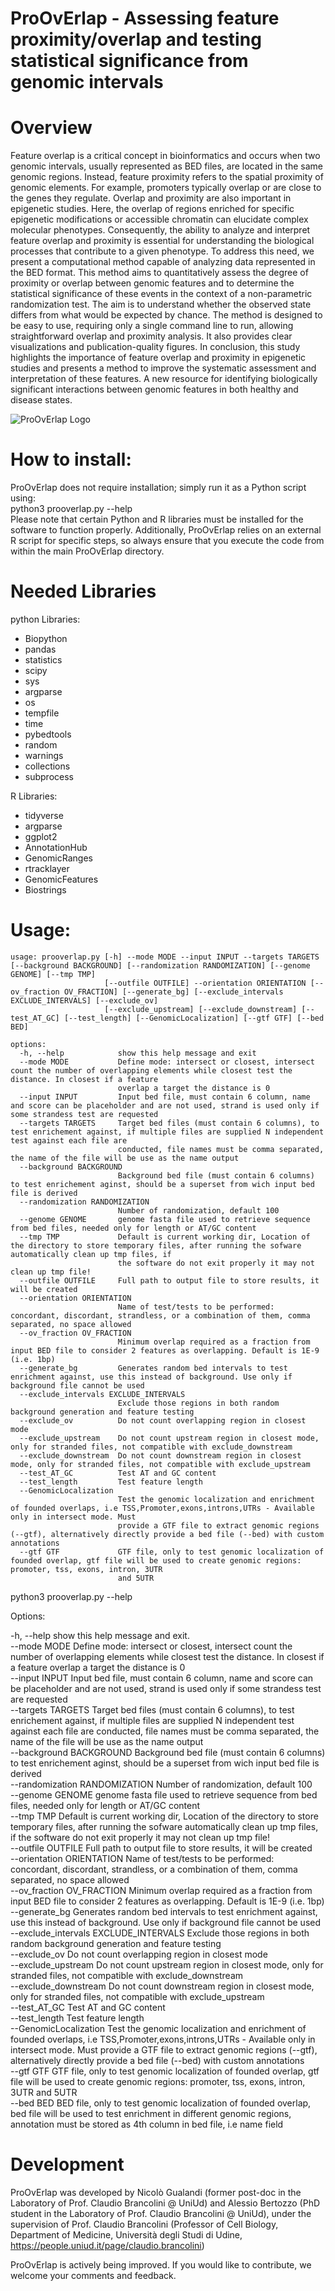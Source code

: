 # ProOvErlap - Assessing feature proximity/overlap and testing statistical significance from genomic intervals
# Overview
Feature overlap is a critical concept in bioinformatics and occurs when two genomic intervals, usually represented as BED files, are located in the same genomic regions. Instead, feature proximity refers to the spatial proximity of genomic elements. For example, promoters typically overlap or are close to the genes they regulate. Overlap and proximity are also important in epigenetic studies. Here, the overlap of regions enriched for specific epigenetic modifications or accessible chromatin can elucidate complex molecular phenotypes. Consequently, the ability to analyze and interpret feature overlap and proximity is essential for understanding the biological processes that contribute to a given phenotype. To address this need, we present a computational method capable of analyzing data represented in the BED format. This method aims to quantitatively assess the degree of proximity or overlap between genomic features and to determine the statistical significance of these events in the context of a non-parametric randomization test. The aim is to understand whether the observed state differs from what would be expected by chance. The method is designed to be easy to use, requiring only a single command line to run, allowing straightforward overlap and proximity analysis. It also provides clear visualizations and publication-quality figures. In conclusion, this study highlights the importance of feature overlap and proximity in epigenetic studies and presents a method to improve the systematic assessment and interpretation of these features. A new resource for identifying biologically significant interactions between genomic features in both healthy and disease states.

![ProOvErlap Logo](Fig5.jpg)

# How to install:
ProOvErlap does not require installation; simply run it as a Python script using:  
python3 prooverlap.py --help  
Please note that certain Python and R libraries must be installed for the software to function properly. Additionally, ProOvErlap relies on an external R script for specific steps, so always ensure that you execute the code from within the main ProOvErlap directory.

# Needed Libraries
python Libraries:

- Biopython
- pandas
- statistics
- scipy
- sys
- argparse
- os
- tempfile
- time
- pybedtools
- random
- warnings
- collections
- subprocess

R Libraries:

- tidyverse
- argparse
- ggplot2
- AnnotationHub
- GenomicRanges
- rtracklayer
- GenomicFeatures
- Biostrings

# Usage:

```
usage: prooverlap.py [-h] --mode MODE --input INPUT --targets TARGETS [--background BACKGROUND] [--randomization RANDOMIZATION] [--genome GENOME] [--tmp TMP]
                     [--outfile OUTFILE] --orientation ORIENTATION [--ov_fraction OV_FRACTION] [--generate_bg] [--exclude_intervals EXCLUDE_INTERVALS] [--exclude_ov]
                     [--exclude_upstream] [--exclude_downstream] [--test_AT_GC] [--test_length] [--GenomicLocalization] [--gtf GTF] [--bed BED]

options:
  -h, --help            show this help message and exit
  --mode MODE           Define mode: intersect or closest, intersect count the number of overlapping elements while closest test the distance. In closest if a feature
                        overlap a target the distance is 0
  --input INPUT         Input bed file, must contain 6 column, name and score can be placeholder and are not used, strand is used only if some strandess test are requested
  --targets TARGETS     Target bed files (must contain 6 columns), to test enrichement against, if multiple files are supplied N independent test against each file are
                        conducted, file names must be comma separated, the name of the file will be use as the name output
  --background BACKGROUND
                        Background bed file (must contain 6 columns) to test enrichement aginst, should be a superset from wich input bed file is derived
  --randomization RANDOMIZATION
                        Number of randomization, default 100
  --genome GENOME       genome fasta file used to retrieve sequence from bed files, needed only for length or AT/GC content
  --tmp TMP             Default is current working dir, Location of the directory to store temporary files, after running the sofware automatically clean up tmp files, if
                        the software do not exit properly it may not clean up tmp file!
  --outfile OUTFILE     Full path to output file to store results, it will be created
  --orientation ORIENTATION
                        Name of test/tests to be performed: concordant, discordant, strandless, or a combination of them, comma separated, no space allowed
  --ov_fraction OV_FRACTION
                        Minimum overlap required as a fraction from input BED file to consider 2 features as overlapping. Default is 1E-9 (i.e. 1bp)
  --generate_bg         Generates random bed intervals to test enrichment against, use this instead of background. Use only if background file cannot be used
  --exclude_intervals EXCLUDE_INTERVALS
                        Exclude those regions in both random background generation and feature testing
  --exclude_ov          Do not count overlapping region in closest mode
  --exclude_upstream    Do not count upstream region in closest mode, only for stranded files, not compatible with exclude_downstream
  --exclude_downstream  Do not count downstream region in closest mode, only for stranded files, not compatible with exclude_upstream
  --test_AT_GC          Test AT and GC content
  --test_length         Test feature length
  --GenomicLocalization
                        Test the genomic localization and enrichment of founded overlaps, i.e TSS,Promoter,exons,introns,UTRs - Available only in intersect mode. Must
                        provide a GTF file to extract genomic regions (--gtf), alternatively directly provide a bed file (--bed) with custom annotations
  --gtf GTF             GTF file, only to test genomic localization of founded overlap, gtf file will be used to create genomic regions: promoter, tss, exons, intron, 3UTR
                        and 5UTR
```

python3 prooverlap.py --help

Options:

  -h, --help            show this help message and exit.   
  --mode MODE           Define mode: intersect or closest, intersect count the number of overlapping elements while closest test the distance. In closest if a feature
                        overlap a target the distance is 0  
  --input INPUT         Input bed file, must contain 6 column, name and score can be placeholder and are not used, strand is used only if some strandess test are requested  
  --targets TARGETS     Target bed files (must contain 6 columns), to test enrichement against, if multiple files are supplied N independent test against each file are
                        conducted, file names must be comma separated, the name of the file will be use as the name output  
  --background BACKGROUND
                        Background bed file (must contain 6 columns) to test enrichement aginst, should be a superset from wich input bed file is derived  
  --randomization RANDOMIZATION
                        Number of randomization, default 100  
  --genome GENOME       genome fasta file used to retrieve sequence from bed files, needed only for length or AT/GC content  
  --tmp TMP             Default is current working dir, Location of the directory to store temporary files, after running the sofware automatically clean up tmp files, if
                        the software do not exit properly it may not clean up tmp file!  
  --outfile OUTFILE     Full path to output file to store results, it will be created  
  --orientation ORIENTATION
                        Name of test/tests to be performed: concordant, discordant, strandless, or a combination of them, comma separated, no space allowed  
  --ov_fraction OV_FRACTION
                        Minimum overlap required as a fraction from input BED file to consider 2 features as overlapping. Default is 1E-9 (i.e. 1bp)  
  --generate_bg         Generates random bed intervals to test enrichment against, use this instead of background. Use only if background file cannot be used  
  --exclude_intervals EXCLUDE_INTERVALS
                        Exclude those regions in both random background generation and feature testing  
  --exclude_ov          Do not count overlapping region in closest mode  
  --exclude_upstream    Do not count upstream region in closest mode, only for stranded files, not compatible with exclude_downstream  
  --exclude_downstream  Do not count downstream region in closest mode, only for stranded files, not compatible with exclude_upstream  
  --test_AT_GC          Test AT and GC content  
  --test_length         Test feature length  
  --GenomicLocalization
                        Test the genomic localization and enrichment of founded overlaps, i.e TSS,Promoter,exons,introns,UTRs - Available only in intersect mode. Must
                        provide a GTF file to extract genomic regions (--gtf), alternatively directly provide a bed file (--bed) with custom annotations  
  --gtf GTF             GTF file, only to test genomic localization of founded overlap, gtf file will be used to create genomic regions: promoter, tss, exons, intron, 3UTR
                        and 5UTR  
  --bed BED             BED file, only to test genomic localization of founded overlap, bed file will be used to test enrichment in different genomic regions, annotation
                        must be stored as 4th column in bed file, i.e name field  

# Development 
ProOvErlap was developed by Nicolò Gualandi (former post-doc in the Laboratory of Prof. Claudio Brancolini @ UniUd) and Alessio Bertozzo (PhD student in the Laboratory of Prof. Claudio Brancolini @ UniUd), under the supervision of Prof. Claudio Brancolini (Professor of Cell Biology, Department of Medicine, Università degli Studi di Udine, https://people.uniud.it/page/claudio.brancolini)  

ProOvErlap is actively being improved. If you would like to contribute, we welcome your comments and feedback.  
